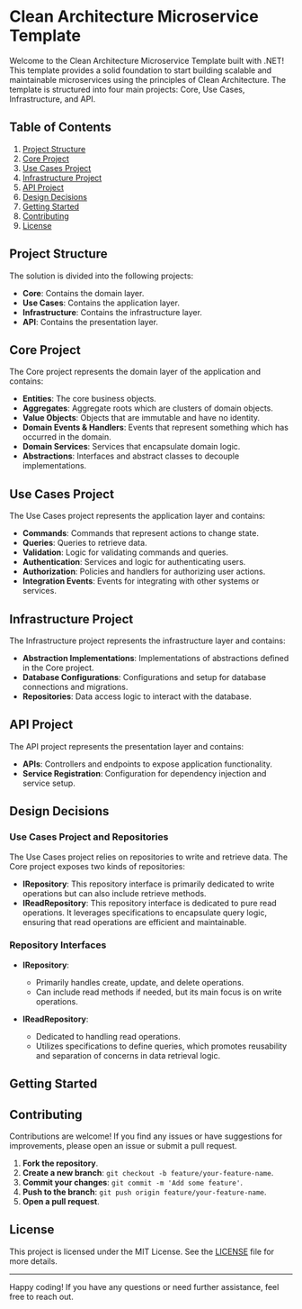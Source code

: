# Clean Architecture Microservice Template

Welcome to the Clean Architecture Microservice Template built with .NET! This template provides a solid foundation to start building scalable and maintainable microservices using the principles of Clean Architecture. The template is structured into four main projects: Core, Use Cases, Infrastructure, and API.

## Table of Contents

1. [Project Structure](#project-structure)
2. [Core Project](#core-project)
3. [Use Cases Project](#use-cases-project)
4. [Infrastructure Project](#infrastructure-project)
5. [API Project](#api-project)
6. [Design Decisions](#design-decisions)
7. [Getting Started](#getting-started)
8. [Contributing](#contributing)
9. [License](#license)

## Project Structure

The solution is divided into the following projects:

- **Core**: Contains the domain layer.
- **Use Cases**: Contains the application layer.
- **Infrastructure**: Contains the infrastructure layer.
- **API**: Contains the presentation layer.

## Core Project

The Core project represents the domain layer of the application and contains:

- **Entities**: The core business objects.
- **Aggregates**: Aggregate roots which are clusters of domain objects.
- **Value Objects**: Objects that are immutable and have no identity.
- **Domain Events & Handlers**: Events that represent something which has occurred in the domain.
- **Domain Services**: Services that encapsulate domain logic.
- **Abstractions**: Interfaces and abstract classes to decouple implementations.

## Use Cases Project

The Use Cases project represents the application layer and contains:

- **Commands**: Commands that represent actions to change state.
- **Queries**: Queries to retrieve data.
- **Validation**: Logic for validating commands and queries.
- **Authentication**: Services and logic for authenticating users.
- **Authorization**: Policies and handlers for authorizing user actions.
- **Integration Events**: Events for integrating with other systems or services.

## Infrastructure Project

The Infrastructure project represents the infrastructure layer and contains:

- **Abstraction Implementations**: Implementations of abstractions defined in the Core project.
- **Database Configurations**: Configurations and setup for database connections and migrations.
- **Repositories**: Data access logic to interact with the database.

## API Project

The API project represents the presentation layer and contains:

- **APIs**: Controllers and endpoints to expose application functionality.
- **Service Registration**: Configuration for dependency injection and service setup.

## Design Decisions

### Use Cases Project and Repositories

The Use Cases project relies on repositories to write and retrieve data. The Core project exposes two kinds of repositories:

- **IRepository<T>**: This repository interface is primarily dedicated to write operations but can also include retrieve methods.
- **IReadRepository<T>**: This repository interface is dedicated to pure read operations. It leverages specifications to encapsulate query logic, ensuring that read operations are efficient and maintainable.

### Repository Interfaces

- **IRepository<T>**:
    - Primarily handles create, update, and delete operations.
    - Can include read methods if needed, but its main focus is on write operations.

- **IReadRepository<T>**:
    - Dedicated to handling read operations.
    - Utilizes specifications to define queries, which promotes reusability and separation of concerns in data retrieval logic.

## Getting Started

## Contributing

Contributions are welcome! If you find any issues or have suggestions for improvements, please open an issue or submit a pull request.

1. **Fork the repository**.
2. **Create a new branch**: `git checkout -b feature/your-feature-name`.
3. **Commit your changes**: `git commit -m 'Add some feature'`.
4. **Push to the branch**: `git push origin feature/your-feature-name`.
5. **Open a pull request**.

## License

This project is licensed under the MIT License. See the [LICENSE](LICENSE) file for more details.

---

Happy coding! If you have any questions or need further assistance, feel free to reach out.